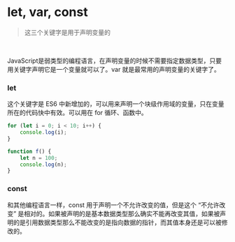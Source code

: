 # let, var, const

> 这三个关键字是用于声明变量的

<br>

JavaScript是弱类型的编程语言，在声明变量的时候不需要指定数据类型，只要用关键字声明它是一个变量就可以了。var 就是最常用的声明变量的关键字了。

### let

这个关键字是 ES6 中新增加的，可以用来声明一个块级作用域的变量，只在变量所在的代码快中有效。可以用在 for 循环、函数中。

```js
for (let i = 0; i < 10; i++) {
    console.log(i);
}
```

```js
function f() {
	let n = 100;
	console.log(n);
}
```



### const

和其他编程语言一样，const 用于声明一个不允许改变的值，但是这个 “不允许改变” 是相对的。如果被声明的是基本数据类型那么确实不能再改变其值，如果被声明的是引用数据类型那么不能改变的是指向数据的指针，而其值本身还是可以被修改的。